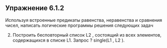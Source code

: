 ## Упражнение 6.1.2

Используя встроенные предикаты равенства, неравенства и сравнения
чисел, написать логические программы решения следующих задач

2. Построить бесповторный список L2 , состоящий из всех элементов, содержащихся в списке L1.
Запрос ? single(L1 , L2 ).